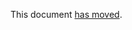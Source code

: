 This document [has moved].

[has moved]: https://github.com/dart-lang/language/blob/master/accepted/future-releases/0546-patterns/exhaustiveness.md
